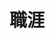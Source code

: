 ---
title: 職涯
slug: career
image: career.webp
style:
    background: "#8ea885"
    color: "#fff"
---